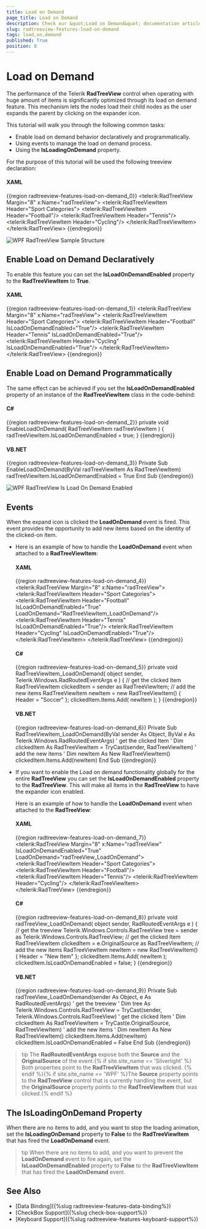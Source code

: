 ```yaml
---
title: Load on Demand
page_title: Load on Demand
description: Check our &quot;Load on Demand&quot; documentation article for the RadTreeView {{ site.framework_name }} control.
slug: radtreeview-features-load-on-demand
tags: load,on,demand
published: True
position: 8
---
```


# Load on Demand

The performance of the Telerik __RadTreeView__ control when operating with huge amount of items is significantly optimized through its load on demand feature. This mechanism lets the nodes load their child nodes as the user expands the parent by clicking on the expander icon.
	  

This tutorial will walk you through the following common tasks:

* Enable load on demand behavior declaratively and programmatically.
* Using events to manage the load on demand process.
* Using the __IsLoadingOnDemand__ property.

For the purpose of this tutorial will be used the following treeview declaration: 

#### __XAML__

{{region radtreeview-features-load-on-demand_0}}
	<telerik:RadTreeView Margin="8" x:Name="radTreeView">
	    <telerik:RadTreeViewItem Header="Sport Categories">
	        <telerik:RadTreeViewItem Header="Football"/>
	        <telerik:RadTreeViewItem Header="Tennis"/>
	        <telerik:RadTreeViewItem Header="Cycling"/>
	    </telerik:RadTreeViewItem>
	</telerik:RadTreeView>
{{endregion}}

![WPF RadTreeView Sample Structure](images/RadTreeView_FeaturesLoadOnDemand_001.PNG)

## Enable Load on Demand Declaratively 

To enable this feature you can set the __IsLoadOnDemandEnabled__ property to the __RadTreeViewItem__ to __True__.

#### __XAML__

{{region radtreeview-features-load-on-demand_1}}
	<telerik:RadTreeView Margin="8" x:Name="radTreeView">
	    <telerik:RadTreeViewItem Header="Sport Categories">
	        <telerik:RadTreeViewItem Header="Football" IsLoadOnDemandEnabled="True"/>
	        <telerik:RadTreeViewItem Header="Tennis" IsLoadOnDemandEnabled="True"/>
	        <telerik:RadTreeViewItem Header="Cycling" IsLoadOnDemandEnabled="True"/>
	    </telerik:RadTreeViewItem>
	</telerik:RadTreeView>
{{endregion}}

## Enable Load on Demand Programmatically 

The same effect can be achieved if you set the __IsLoadOnDemandEnabled__ property of an instance of the __RadTreeViewItem__ class in the code-behind:

#### __C#__

{{region radtreeview-features-load-on-demand_2}}
	private void EnableLoadOnDemand( RadTreeViewItem radTreeViewItem )
	{
	    radTreeViewItem.IsLoadOnDemandEnabled = true;
	}
{{endregion}}

#### __VB.NET__

{{region radtreeview-features-load-on-demand_3}}
	Private Sub EnableLoadOnDemand(ByVal radTreeViewItem As RadTreeViewItem)
	    radTreeViewItem.IsLoadOnDemandEnabled = True
	End Sub
{{endregion}}
	
![WPF RadTreeView Is Load On Demand Enabled](images/RadTreeView_FeaturesLoadOnDemand_010.PNG)

## Events 

When the expand icon is clicked the __LoadOnDemand__ event is fired. This event provides the opportunity to add new items based on the identity of the clicked-on Item.

* Here is an example of how to handle the __LoadOnDemand__ event when attached to a __RadTreeViewItem__:

	#### __XAML__

	{{region radtreeview-features-load-on-demand_4}}
		<telerik:RadTreeView Margin="8" x:Name="radTreeView">
			<telerik:RadTreeViewItem Header="Sport Categories">
				<telerik:RadTreeViewItem Header="Football" IsLoadOnDemandEnabled="True" LoadOnDemand="RadTreeViewItem_LoadOnDemand"/>
				<telerik:RadTreeViewItem Header="Tennis" IsLoadOnDemandEnabled="True"/>
				<telerik:RadTreeViewItem Header="Cycling" IsLoadOnDemandEnabled="True"/>
			</telerik:RadTreeViewItem>
		</telerik:RadTreeView>
	{{endregion}}

	#### __C#__

	{{region radtreeview-features-load-on-demand_5}}
		private void RadTreeViewItem_LoadOnDemand( object sender, Telerik.Windows.RadRoutedEventArgs e )
		{
			// get the clicked Item
			RadTreeViewItem clickedItem = sender as RadTreeViewItem;
			// add the new items
			RadTreeViewItem newItem = new RadTreeViewItem()
			{
				Header = "Soccer"
			};
			clickedItem.Items.Add( newItem );
		}
	{{endregion}}

	#### __VB.NET__

	{{region radtreeview-features-load-on-demand_6}}
		Private Sub RadTreeViewItem_LoadOnDemand(ByVal sender As Object, ByVal e As Telerik.Windows.RadRoutedEventArgs)
			' get the clicked Item '
			Dim clickedItem As RadTreeViewItem = TryCast(sender, RadTreeViewItem)
			' add the new items '
			Dim newItem As New RadTreeViewItem()
			clickedItem.Items.Add(newItem)
		End Sub
	{{endregion}}

* If you want to enable the Load on demand functionality globally for the entire __RadTreeView__ you can set the __IsLoadOnDemandEnabled__ property to the __RadTreeView__. This will make all Items in the __RadTreeView__ to have the expander icon enabled.
		
	Here is an example of how to handle the __LoadOnDemand__ event when attached to the __RadTreeView__:

	#### __XAML__

	{{region radtreeview-features-load-on-demand_7}}
		<telerik:RadTreeView Margin="8" x:Name="radTreeView" IsLoadOnDemandEnabled="True" LoadOnDemand="radTreeView_LoadOnDemand">
			<telerik:RadTreeViewItem Header="Sport Categories">
				<telerik:RadTreeViewItem Header="Football"/>
				<telerik:RadTreeViewItem Header="Tennis"/>
				<telerik:RadTreeViewItem Header="Cycling"/>
			</telerik:RadTreeViewItem>
		</telerik:RadTreeView>
	{{endregion}}

	#### __C#__

	{{region radtreeview-features-load-on-demand_8}}
		private void radTreeView_LoadOnDemand( object sender, RadRoutedEventArgs e )
		{
			// get the treeview
			Telerik.Windows.Controls.RadTreeView tree = sender as Telerik.Windows.Controls.RadTreeView;
			// get the clicked Item
			RadTreeViewItem clickedItem = e.OriginalSource as RadTreeViewItem;
			// add the new items
			RadTreeViewItem newItem = new RadTreeViewItem()
			{
				Header = "New Item"
			};
			clickedItem.Items.Add( newItem );
			clickedItem.IsLoadOnDemandEnabled = false;
		}
	{{endregion}}

	#### __VB.NET__

	{{region radtreeview-features-load-on-demand_9}}
		Private Sub radTreeView_LoadOnDemand(sender As Object, e As RadRoutedEventArgs)
		 ' get the treeview '
		 Dim tree As Telerik.Windows.Controls.RadTreeView = TryCast(sender, Telerik.Windows.Controls.RadTreeView)
		 ' get the clicked Item '
		 Dim clickedItem As RadTreeViewItem = TryCast(e.OriginalSource, RadTreeViewItem)
		 ' add the new items '
		 Dim newItem As New RadTreeViewItem()
		 clickedItem.Items.Add(newItem)
		 clickedItem.IsLoadOnDemandEnabled = False
		End Sub
	{{endregion}}

>tip The __RadRoutedEventArgs__ expose both the __Source__ and the __OriginalSource__ of the event.{% if site.site_name == 'Silverlight' %} Both properties point to the __RadTreeViewItem__ that was clicked. {% endif %}{% if site.site_name == 'WPF' %}The __Source__ property points to the __RadTreeView__ control that is currently handling the event, but the __OriginalSource__ property points to the __RadTreeViewItem__ that was clicked.{% endif %}

## The IsLoadingOnDemand Property 

When there are no items to add, and you want to stop the loading animation, set the __IsLoadingOnDemand__ property to __False__ to the __RadTreeViewItem__ that has fired the __LoadOnDemand__ event.

>tip When there are no items to add, and you want to prevent the __LoadOnDemand__ event to fire again, set the __IsLoadOnDemandEnabled__ property to __False__ to the __RadTreeViewItem__ that has fired the __LoadOnDemand__ event.

## See Also

 * [Data Binding]({%slug radtreeview-features-data-binding%})
 * [CheckBox Support]({%slug check-box-support%})
 * [Keyboard Support]({%slug radtreeview-features-keyboard-support%})